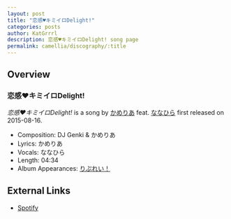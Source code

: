 ```yaml
---
layout: post
title: "恋感♥キミイロDelight!"
categories: posts
author: KatGrrrl
description: 恋感♥キミイロDelight! song page
permalink: camellia/discography/:title
---
```


## Overview

### 恋感♥キミイロDelight!

*恋感♥キミイロDelight!* is a song by [かめりあ](/camellia) feat. [ななひら](#) first released on 2015-08-16.

* Composition: DJ Genki & かめりあ
* Lyrics: かめりあ
* Vocals: ななひら
* Length: 04:34
* Album Appearances: [りぷれい！](<{% link postsInclude/_posts/camellia/albums/Replay/2023-12-12-Replay.md %}>)

## External Links

* [Spotify](https://open.spotify.com/track/5WNoegRbGNLW2JLoAU21JW?si=b195caaf305b44db)
